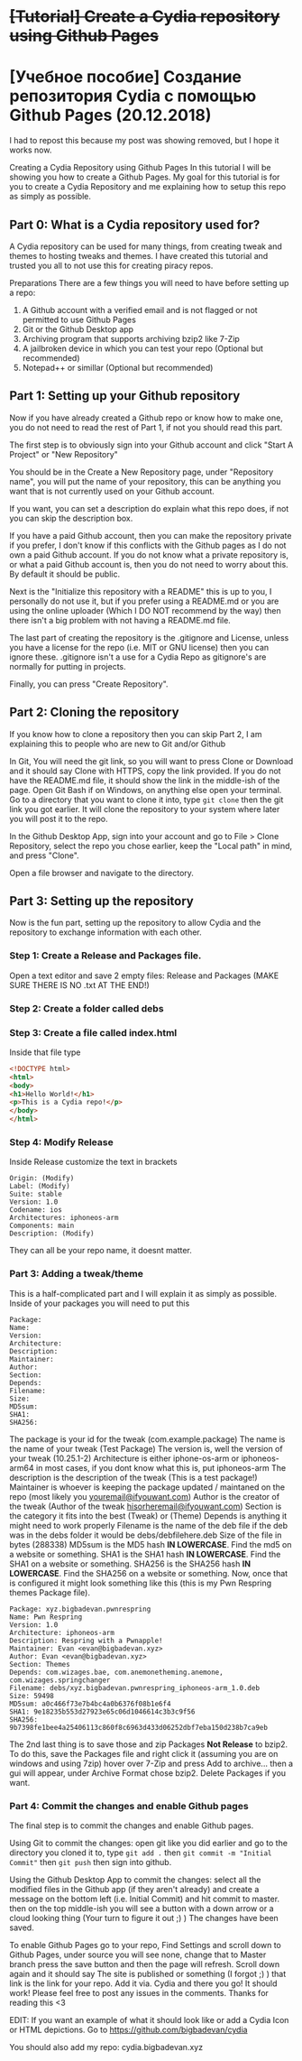 # ~~[Tutorial] Create a Cydia repository using Github Pages~~
# [Учебное пособие] Создание репозитория Cydia с помощью Github Pages (20.12.2018)
I had to repost this because my post was showing removed, but I hope it works now.

Creating a Cydia Repository using Github Pages
In this tutorial I will be showing you how to create a Github Pages. My goal for this tutorial is for you to create a Cydia Repository and me explaining how to setup this repo as simply as possible.

## Part 0: What is a Cydia repository used for?
A Cydia repository can be used for many things, from creating tweak and themes to hosting tweaks and themes. I have created this tutorial and trusted you all to not use this for creating piracy repos.

Preparations
There are a few things you will need to have before setting up a repo:
1) A Github account with a verified email and is not flagged or not permitted to use Github Pages
2) Git or the Github Desktop app
3) Archiving program that supports archiving bzip2 like 7-Zip
4) A jailbroken device in which you can test your repo (Optional but recommended)
5) Notepad++ or simillar (Optional but recommended)

## Part 1: Setting up your Github repository
Now if you have already created a Github repo or know how to make one, you do not need to read the rest of Part 1, if not you should read this part.

The first step is to obviously sign into your Github account and click "Start A Project" or "New Repository"

You should be in the Create a New Repository page, under "Repository name", you will put the name of your repository, this can be anything you want that is not currently used on your Github account.

If you want, you can set a description do explain what this repo does, if not you can skip the description box.

If you have a paid Github account, then you can make the repository private if you prefer, I don't know if this conflicts with the Github pages as I do not own a paid Github account. If you do not know what a private repository is, or what a paid Github account is, then you do not need to worry about this. By default it should be public.

Next is the "Initialize this repository with a README" this is up to you, I personally do not use it, but if you prefer using a README.md or you are using the online uploader (Which I DO NOT recommend by the way) then there isn't a big problem with not having a README.md file.

The last part of creating the repository is the .gitignore and License, unless you have a license for the repo (i.e. MIT or GNU license) then you can ignore these. .gitignore isn't a use for a Cydia Repo as gitignore's are normally for putting in projects.

Finally, you can press "Create Repository".

## Part 2: Cloning the repository
If you know how to clone a repository then you can skip Part 2, I am explaining this to people who are new to Git and/or Github

In Git, You will need the git link, so you will want to press Clone or Download and it should say Clone with HTTPS, copy the link provided. If you do not have the README.md file, it should show the link in the middle-ish of the page. Open Git Bash if on Windows, on anything else open your terminal. Go to a directory that you want to clone it into, type `git clone` then the git link you got earlier. It will clone the repository to your system where later you will post it to the repo.

In the Github Desktop App, sign into your account and go to File > Clone Repository, select the repo you chose earlier, keep the "Local path" in mind, and press "Clone".

Open a file browser and navigate to the directory.

## Part 3: Setting up the repository
Now is the fun part, setting up the repository to allow Cydia and the repository to exchange information with each other.

### Step 1: Create a Release and Packages file.
Open a text editor and save 2 empty files: Release and Packages (MAKE SURE THERE IS NO .txt AT THE END!)

### Step 2: Create a folder called debs
### Step 3: Create a file called index.html
Inside that file type
```html
<!DOCTYPE html>
<html>
<body>
<h1>Hello World!</h1>
<p>This is a Cydia repo!</p>
</body>
</html>
```
### Step 4: Modify Release
Inside Release customize the text in brackets
```
Origin: (Modify)
Label: (Modify)
Suite: stable
Version: 1.0
Codename: ios
Architectures: iphoneos-arm
Components: main
Description: (Modify)
```
They can all be your repo name, it doesnt matter.
### Part 3: Adding a tweak/theme
This is a half-complicated part and I will explain it as simply as possible. Inside of your packages you will need to put this
```
Package: 
Name: 
Version: 
Architecture: 
Description: 
Maintainer: 
Author: 
Section: 
Depends: 
Filename: 
Size: 
MD5sum: 
SHA1: 
SHA256:
```
The package is your id for the tweak (com.example.package) The name is the name of your tweak (Test Package) The version is, well the version of your tweak (10.25.1-2) Architecture is either iphone-os-arm or iphoneos-arm64 in most cases, if you dont know what this is, put iphoneos-arm The description is the description of the tweak (This is a test package!) Maintainer is whoever is keeping the package updated / maintaned on the repo (most likely you youremail@ifyouwant.com) Author is the creator of the tweak (Author of the tweak hisorheremail@ifyouwant.com) Section is the category it fits into the best (Tweak) or (Theme) Depends is anything it might need to work properly Filename is the name of the deb file if the deb was in the debs folder it would be debs/debfilehere.deb Size of the file in bytes (288338) MD5sum is the MD5 hash <b>IN LOWERCASE</b>. Find the md5 on a website or something. SHA1 is the SHA1 hash <b>IN LOWERCASE</b>. Find the SHA1 on a website or something. SHA256 is the SHA256 hash <b>IN LOWERCASE</b>. Find the SHA256 on a website or something.
Now, once that is configured it might look something like this (this is my Pwn Respring themes Package file).
```
Package: xyz.bigbadevan.pwnrespring
Name: Pwn Respring
Version: 1.0
Architecture: iphoneos-arm
Description: Respring with a Pwnapple!
Maintainer: Evan <evan@bigbadevan.xyz>
Author: Evan <evan@bigbadevan.xyz>
Section: Themes
Depends: com.wizages.bae, com.anemonetheming.anemone, com.wizages.springchanger
Filename: debs/xyz.bigbadevan.pwnrespring_iphoneos-arm_1.0.deb
Size: 59498
MD5sum: a0c466f73e7b4bc4a0b6376f08b1e6f4
SHA1: 9e18235b553d27923e65c06d1046614c3b3c9f56
SHA256: 9b7398fe1bee4a25406113c860f8c6963d433d06252dbf7eba150d238b7ca9eb
```
The 2nd last thing is to save those and zip Packages <b>Not Release</b> to bzip2. To do this, save the Packages file and right click it (assuming you are on windows and using 7zip) hover over 7-Zip and press Add to archive... then a gui will appear, under Archive Format chose bzip2.
Delete Packages if you want.
### Part 4: Commit the changes and enable Github pages
The final step is to commit the changes and enable Github pages.

Using Git to commit the changes: open git like you did earlier and go to the directory you cloned it to, type `git add .` then `git commit -m "Initial Commit"` then `git push` then sign into github.

Using the Github Desktop App to commit the changes: select all the modified files in the Github app (if they aren't already) and create a message on the bottom left (i.e. Initial Commit) and hit commit to master. then on the top middle-ish you will see a button with a down arrow or a cloud looking thing (Your turn to figure it out ;) ) The changes have been saved.

To enable Github Pages go to your repo, Find Settings and scroll down to Github Pages, under source you will see none, change that to Master branch press the save button and then the page will refresh. Scroll down again and it should say The site is published or something (I forgot ;) ) that link is the link for your repo. Add it via. Cydia and there you go! It should work! Please feel free to post any issues in the comments. Thanks for reading this <3

EDIT: If you want an example of what it should look like or add a Cydia Icon or HTML depictions. Go to https://github.com/bigbadevan/cydia

You should also add my repo: cydia.bigbadevan.xyz

